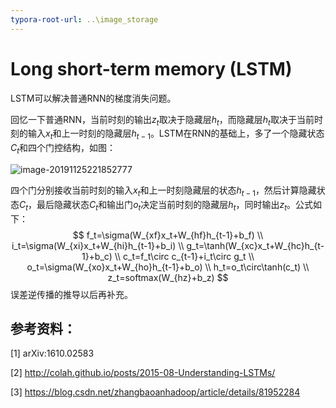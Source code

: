```yaml
---
typora-root-url: ..\image_storage
---
```


# Long short-term memory (LSTM)

LSTM可以解决普通RNN的梯度消失问题。

回忆一下普通RNN，当前时刻的输出$z_t$取决于隐藏层$h_t$，而隐藏层$h_t$取决于当前时刻的输入$x_t$和上一时刻的隐藏层$h_{t-1}$。LSTM在RNN的基础上，多了一个隐藏状态$C_t$和四个门控结构，如图：

![image-20191125221852777](D:\Users\test\Documents\GitHub\Subterranean-Animism\image_storage\image-20191125221852777.png)

四个门分别接收当前时刻的输入$x_t$和上一时刻隐藏层的状态$h_{t-1}$，然后计算隐藏状态$C_t$，最后隐藏状态$C_t$和输出门$o_t$决定当前时刻的隐藏层$h_t$，同时输出$z_t$。公式如下：
$$
f_t=\sigma(W_{xf}x_t+W_{hf}h_{t-1}+b_f) \\
i_t=\sigma(W_{xi}x_t+W_{hi}h_{t-1}+b_i) \\
g_t=\tanh(W_{xc}x_t+W_{hc}h_{t-1}+b_c) \\
c_t=f_t\circ c_{t-1}+i_t\circ g_t \\
o_t=\sigma(W_{xo}x_t+W_{ho}h_{t-1}+b_o) \\
h_t=o_t\circ\tanh(c_t) \\
z_t=softmax(W_{hz}+b_z)
$$
误差逆传播的推导以后再补充。

 

## 参考资料：

[1] arXiv:1610.02583

[2] http://colah.github.io/posts/2015-08-Understanding-LSTMs/

[3] https://blog.csdn.net/zhangbaoanhadoop/article/details/81952284